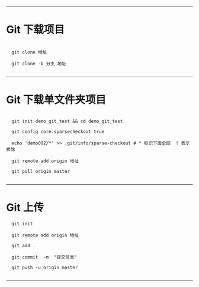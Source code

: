 ___
# Git 下载项目
```

  git clone 地址
  
  git clone -b 分支 地址
  
```
___
# Git 下载单文件夹项目
```

  git init demo_git_test && cd demo_git_test
  
  git config core.sparsecheckout true
  
  echo 'demo002/*' >> .git/info/sparse-checkout # * 标识下面全部  ! 表示排除
  
  git remote add origin 地址
  
  git pull origin master
  
```
___
# Git 上传
```
  git init
  
  git remote add origin 地址
  
  git add .
  
  git commit  -m  "提交信息"
  
  git push -u origin master
  
```
___

